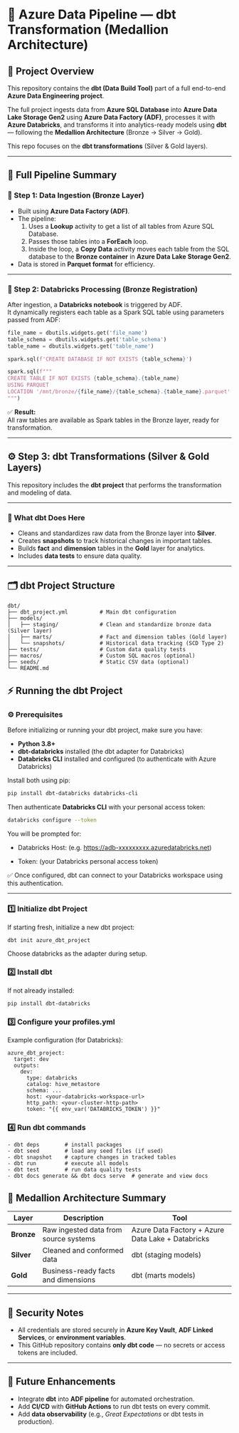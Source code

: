 # 🧱 Azure Data Pipeline — dbt Transformation (Medallion Architecture)

## 🚀 Project Overview

This repository contains the **dbt (Data Build Tool)** part of a full end-to-end **Azure Data Engineering project**.

The full project ingests data from **Azure SQL Database** into **Azure Data Lake Storage Gen2** using **Azure Data Factory (ADF)**, processes it with **Azure Databricks**, and transforms it into analytics-ready models using **dbt** — following the **Medallion Architecture** (Bronze → Silver → Gold).

This repo focuses on the **dbt transformations** (Silver & Gold layers).

---

## 🧩 Full Pipeline Summary

### 🔹 Step 1: Data Ingestion (Bronze Layer)

- Built using **Azure Data Factory (ADF)**.  
- The pipeline:
  1. Uses a **Lookup** activity to get a list of all tables from Azure SQL Database.  
  2. Passes those tables into a **ForEach** loop.  
  3. Inside the loop, a **Copy Data** activity moves each table from the SQL database to the **Bronze container** in **Azure Data Lake Storage Gen2**.
- Data is stored in **Parquet format** for efficiency.

---

### 🔹 Step 2: Databricks Processing (Bronze Registration)

After ingestion, a **Databricks notebook** is triggered by ADF.  
It dynamically registers each table as a Spark SQL table using parameters passed from ADF:

```python
file_name = dbutils.widgets.get('file_name')
table_schema = dbutils.widgets.get('table_schema')
table_name = dbutils.widgets.get('table_name')

spark.sql(f'CREATE DATABASE IF NOT EXISTS {table_schema}')

spark.sql(f"""
CREATE TABLE IF NOT EXISTS {table_schema}.{table_name}
USING PARQUET
LOCATION '/mnt/bronze/{file_name}/{table_schema}.{table_name}.parquet'
""")
```

✅ **Result:**  
All raw tables are available as Spark tables in the Bronze layer, ready for transformation.

---

## ⚙️ Step 3: dbt Transformations (Silver & Gold Layers)

This repository includes the **dbt project** that performs the transformation and modeling of data.

---

### 🧠 What dbt Does Here

- Cleans and standardizes raw data from the Bronze layer into **Silver**.  
- Creates **snapshots** to track historical changes in important tables.  
- Builds **fact** and **dimension** tables in the **Gold** layer for analytics.  
- Includes **data tests** to ensure data quality.

---

## 🗂️ dbt Project Structure

```text
dbt/
├── dbt_project.yml          # Main dbt configuration
├── models/
│   ├── staging/             # Clean and standardize bronze data (Silver layer)
│   ├── marts/               # Fact and dimension tables (Gold layer)
│   └── snapshots/           # Historical data tracking (SCD Type 2)
├── tests/                   # Custom data quality tests
├── macros/                  # Custom SQL macros (optional)
├── seeds/                   # Static CSV data (optional)
└── README.md
```

## ⚡ Running the dbt Project

### ⚙️ Prerequisites

Before initializing or running your dbt project, make sure you have:

- **Python 3.8+**
- **dbt-databricks** installed (the dbt adapter for Databricks)
- **Databricks CLI** installed and configured (to authenticate with Azure Databricks)

Install both using pip:

```bash
pip install dbt-databricks databricks-cli
```

Then authenticate **Databricks CLI** with your personal access token:

```bash
databricks configure --token
```

You will be prompted for:

- Databricks Host: (e.g. https://adb-xxxxxxxxx.azuredatabricks.net)

- Token: (your Databricks personal access token)

✅ Once configured, dbt can connect to your Databricks workspace using this authentication.

-------------------

### 1️⃣ Initialize dbt Project

If starting fresh, initialize a new dbt project:

```
dbt init azure_dbt_project
```

Choose databricks as the adapter during setup.

### 2️⃣ Install dbt

If not already installed:

```
pip install dbt-databricks
```

### 3️⃣ Configure your profiles.yml

Example configuration (for Databricks):

```
azure_dbt_project:
  target: dev
  outputs:
    dev:
      type: databricks
      catalog: hive_metastore
      schema: ...
      host: <your-databricks-workspace-url>
      http_path: <your-cluster-http-path>
      token: "{{ env_var('DATABRICKS_TOKEN') }}"
```

### 4️⃣ Run dbt commands
```
- dbt deps        # install packages
- dbt seed        # load any seed files (if used)
- dbt snapshot    # capture changes in tracked tables
- dbt run         # execute all models
- dbt test        # run data quality tests
- dbt docs generate && dbt docs serve  # generate and view docs
```

## 🧱 Medallion Architecture Summary

| Layer  | Description | Tool |
|--------|--------------|------|
| **Bronze** | Raw ingested data from source systems | Azure Data Factory + Azure Data Lake + Databricks |
| **Silver** | Cleaned and conformed data | dbt (staging models) |
| **Gold** | Business-ready facts and dimensions | dbt (marts models) |

---

## 🔐 Security Notes

- All credentials are stored securely in **Azure Key Vault**, **ADF Linked Services**, or **environment variables**.  
- This GitHub repository contains **only dbt code** — no secrets or access tokens are included.

---

## 🔮 Future Enhancements

- Integrate **dbt** into **ADF pipeline** for automated orchestration.  
- Add **CI/CD** with **GitHub Actions** to run dbt tests on every commit.  
- Add **data observability** (e.g., *Great Expectations* or dbt tests in production).
